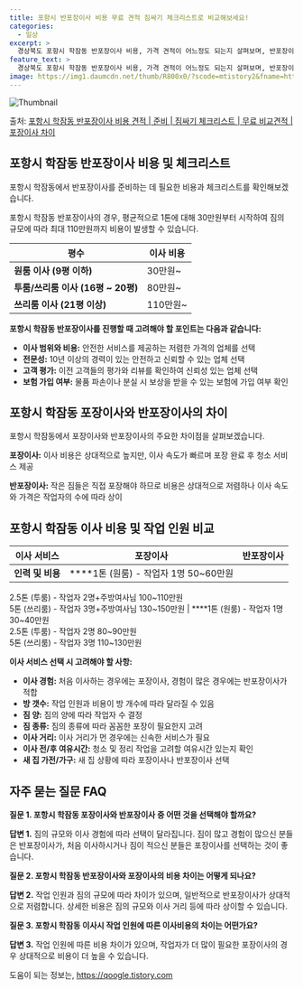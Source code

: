 ```yaml
---
title: 포항시 반포장이사 비용 무료 견적 짐싸기 체크리스트로 비교해보세요!
categories:
  - 일상
excerpt: >
  경상북도 포항시 학잠동 반포장이사 비용, 가격 견적이 어느정도 되는지 살펴보며, 반포장이사를 준비함에 있어 짐싸기 준비 체크리스트가 무엇인지 보겠습니다. 마지막으로 포장이사와 차이점을 통해 무료 비교견적으로 어떤 것이 더 합리적인 선택인지 공유 드립니다.포항시 학잠동 포장이사 견적 샘플 보기 👈 클릭포항시 학잠동 포장이사 가격 살펴보기 👈 클릭포항시 학잠동 반포장이사 평균 이사 비용평수포항시 학잠동 평균 이사 비용원룸 이사9평 이하 (1톤)30만원~투룸/쓰리룸 이사16평 ~ 20평 (2.5톤)80만원~쓰리룸 이사21평 (5톤) ~110만원~우리집 무료 이사견적 받기 👈 클릭포장 vs 반포장: 주목할 점이사를 할 때 포장과 반포장의 가장 큰 차이점은 작업 범위에 있습니다.포장이사는 1톤 50만원, 2..
feature_text: >
  경상북도 포항시 학잠동 반포장이사 비용, 가격 견적이 어느정도 되는지 살펴보며, 반포장이사를 준비함에 있어 짐싸기 준비 체크리스트가 무엇인지 보겠습니다. 마지막으로 포장이사와 차이점을 통해 무료 비교견적으로 어떤 것이 더 합리적인 선택인지 공유 드립니다.포항시 학잠동 포장이사 견적 샘플 보기 👈 클릭포항시 학잠동 포장이사 가격 살펴보기 👈 클릭포항시 학잠동 반포장이사 평균 이사 비용평수포항시 학잠동 평균 이사 비용원룸 이사9평 이하 (1톤)30만원~투룸/쓰리룸 이사16평 ~ 20평 (2.5톤)80만원~쓰리룸 이사21평 (5톤) ~110만원~우리집 무료 이사견적 받기 👈 클릭포장 vs 반포장: 주목할 점이사를 할 때 포장과 반포장의 가장 큰 차이점은 작업 범위에 있습니다.포장이사는 1톤 50만원, 2..
image: https://img1.daumcdn.net/thumb/R800x0/?scode=mtistory2&fname=https%3A%2F%2Fblog.kakaocdn.net%2Fdn%2FbV3Bmr%2FbtsHcSTuUU2%2FVxZLAKbcompe1m3KRr70yK%2Fimg.webp
---
```


![Thumbnail](https://img1.daumcdn.net/thumb/R800x0/?scode=mtistory2&fname=https%3A%2F%2Fblog.kakaocdn.net%2Fdn%2FbV3Bmr%2FbtsHcSTuUU2%2FVxZLAKbcompe1m3KRr70yK%2Fimg.webp)

<p>출처: <a href="https://qoogle.tistory.com/9495" rel="dofollow">포항시 학잠동 반포장이사 비용 견적 | 준비 | 짐싸기 체크리스트 | 무료 비교견적 | 포장이사 차이</a> </p>

## 포항시 학잠동 반포장이사 비용 및 체크리스트

포항시 학잠동에서 반포장이사를 준비하는 데 필요한 비용과 체크리스트를 확인해보겠습니다.

포항시 학잠동 반포장이사의 경우, 평균적으로 1톤에 대해 30만원부터 시작하여 짐의 규모에 따라 최대 110만원까지 비용이 발생할 수
있습니다.



**평수** | **이사 비용**  
---|---  
**원룸 이사 (9평 이하)** | 30만원~  
**투룸/쓰리룸 이사 (16평 ~ 20평)** | 80만원~  
**쓰리룸 이사 (21평 이상)** | 110만원~  
  


**포항시 학잠동 반포장이사를 진행할 때 고려해야 할 포인트는 다음과 같습니다:**

  * **이사 범위와 비용:** 안전한 서비스를 제공하는 저렴한 가격의 업체를 선택
  * **전문성:** 10년 이상의 경력이 있는 안전하고 신뢰할 수 있는 업체 선택
  * **고객 평가:** 이전 고객들의 평가와 리뷰를 확인하여 신뢰성 있는 업체 선택
  * **보험 가입 여부:** 물품 파손이나 분실 시 보상을 받을 수 있는 보험에 가입 여부 확인



## 포항시 학잠동 포장이사와 반포장이사의 차이

포항시 학잠동에서 포장이사와 반포장이사의 주요한 차이점을 살펴보겠습니다.

**포장이사:** 이사 비용은 상대적으로 높지만, 이사 속도가 빠르며 포장 완료 후 청소 서비스 제공

**반포장이사:** 작은 짐들은 직접 포장해야 하므로 비용은 상대적으로 저렴하나 이사 속도와 가격은 작업자의 수에 따라 상이



**포항시 학잠동 이사 비용 및 작업 인원 비교**  
---  
**이사 서비스** | **포장이사** | **반포장이사**  
---|---|---  
**인력 및 비용** | ****1톤 (원룸) - 작업자 1명 50~60만원  
2.5톤 (투룸) - 작업자 2명+주방여사님 100~110만원  
5톤 (쓰리룸) - 작업자 3명+주방여사님 130~150만원 | ****1톤 (원룸) - 작업자 1명 30~40만원  
2.5톤 (투룸) - 작업자 2명 80~90만원  
5톤 (쓰리룸) - 작업자 3명 110~130만원  
  


**이사 서비스 선택 시 고려해야 할 사항:**

  * **이사 경험:** 처음 이사하는 경우에는 포장이사, 경험이 많은 경우에는 반포장이사가 적합
  * **방 갯수:** 작업 인원과 비용이 방 개수에 따라 달라질 수 있음
  * **짐 양:** 짐의 양에 따라 작업자 수 결정
  * **짐 종류:** 짐의 종류에 따라 꼼꼼한 포장이 필요한지 고려
  * **이사 거리:** 이사 거리가 먼 경우에는 신속한 서비스가 필요
  * **이사 전/후 여유시간:** 청소 및 정리 작업을 고려할 여유시간 있는지 확인
  * **새 집 가전/가구:** 새 집 상황에 따라 포장이사나 반포장이사 선택



## 자주 묻는 질문 FAQ

**질문 1. 포항시 학잠동 포장이사와 반포장이사 중 어떤 것을 선택해야 할까요?**

**답변 1.** 짐의 규모와 이사 경험에 따라 선택이 달라집니다. 짐이 많고 경험이 많으신 분들은 반포장이사가, 처음 이사하시거나 짐이
적으신 분들은 포장이사를 선택하는 것이 좋습니다.

**질문 2. 포항시 학잠동 반포장이사와 포장이사의 비용 차이는 어떻게 되나요?**

**답변 2.** 작업 인원과 짐의 규모에 따라 차이가 있으며, 일반적으로 반포장이사가 상대적으로 저렴합니다. 상세한 비용은 짐의 규모와
이사 거리 등에 따라 상이할 수 있습니다.

**질문 3. 포항시 학잠동 이사시 작업 인원에 따른 이사비용의 차이는 어떤가요?**

**답변 3.** 작업 인원에 따른 비용 차이가 있으며, 작업자가 더 많이 필요한 포장이사의 경우 상대적으로 비용이 더 높을 수 있습니다.

 

도움이 되는 정보는, <a href="https://qoogle.tistory.com" rel="dofollow">https://qoogle.tistory.com</a>


